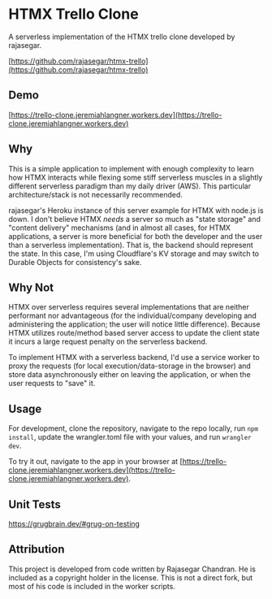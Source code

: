 # HTMX Trello Clone

A serverless implementation of the HTMX trello clone developed by rajasegar.

[https://github.com/rajasegar/htmx-trello](https://github.com/rajasegar/htmx-trello)

## Demo

[https://trello-clone.jeremiahlangner.workers.dev](https://trello-clone.jeremiahlangner.workers.dev)

## Why

This is a simple application to implement with enough complexity to learn how
HTMX interacts while flexing some stiff serverless muscles in a slightly
different serverless paradigm than my daily driver (AWS). This particular
architecture/stack is not necessarily recommended.

rajasegar's Heroku instance of this server example for HTMX with node.js is
down. I don't believe HTMX _needs_ a server so much as "state storage" and
"content delivery" mechanisms (and in almost all cases, for HTMX applications, a
server is more beneficial for both the developer and the user than a serverless
implementation). That is, the backend should represent the state. In this case,
I'm using Cloudflare's KV storage and may switch to Durable Objects for
consistency's sake.

## Why Not

HTMX over serverless requires several implementations that are neither
performant nor advantageous (for the individual/company developing and
administering the application; the user will notice little difference). Because
HTMX utilizes route/method based server access to update the client state it
incurs a large request penalty on the serverless backend.

To implement HTMX with a serverless backend, I'd use a service worker to proxy 
the requests (for local execution/data-storage in the browser) and store data asynchronously either on leaving the application, or
when the user requests to "save" it.

## Usage

For development, clone the repository, navigate to the repo locally, run
`npm install`, update the wrangler.toml file with your values, and run
`wrangler dev`.

To try it out, navigate to the app in your browser at
[https://trello-clone.jeremiahlangner.workers.dev](https://trello-clone.jeremiahlangner.workers.dev).

## Unit Tests

https://grugbrain.dev/#grug-on-testing

## Attribution

This project is developed from code written by Rajasegar Chandran. He is
included as a copyright holder in the license. This is not a direct fork, but
most of his code is included in the worker scripts.
